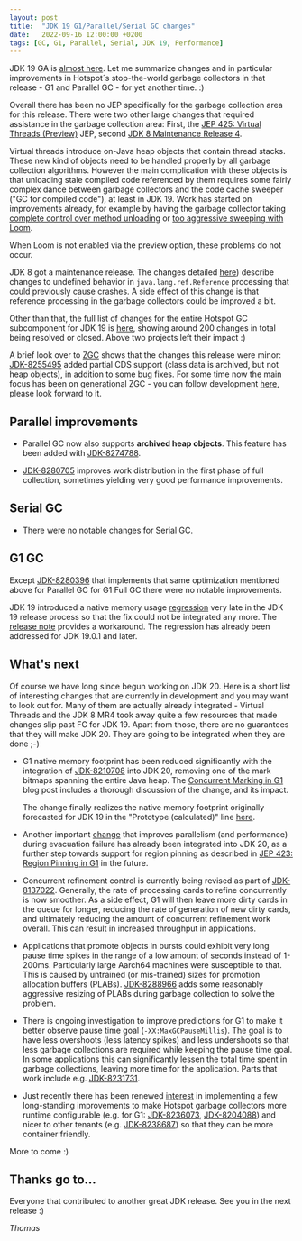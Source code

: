 ```yaml
---
layout: post
title:  "JDK 19 G1/Parallel/Serial GC changes"
date:   2022-09-16 12:00:00 +0200
tags: [GC, G1, Parallel, Serial, JDK 19, Performance]
---
```


JDK 19 GA is [almost here](https://openjdk.java.net/projects/jdk/19/). Let me summarize changes and in particular improvements in Hotspot´s stop-the-world garbage collectors in that release - G1 and Parallel GC - for yet another time. :)

Overall there has been no JEP specifically for the garbage collection area for this release. There were two other large changes that required assistance in the garbage collection area: First, the [JEP 425: Virtual Threads (Preview)](https://openjdk.org/jeps/425) JEP, second [JDK 8 Maintenance Release 4](https://jdk.java.net/java-se-ri/8-MR4).

Virtual threads introduce on-Java heap objects that contain thread stacks. These new kind of objects need to be handled properly by all garbage collection algorithms. However the main complication with these objects is that unloading stale compiled code referenced by them requires some fairly complex dance between garbage collectors and the code cache sweeper ("GC for compiled code"), at least in JDK 19. Work has started on improvements already, for example by having the garbage collector taking [complete control over method unloading](https://bugs.openjdk.org/browse/JDK-8290025) or [too aggressive sweeping with Loom](https://bugs.openjdk.org/browse/JDK-8284404).

When Loom is not enabled via the preview option, these problems do not occur.

JDK 8 got a maintenance release. The changes detailed [here](https://jcp.org/aboutJava/communityprocess/maintenance/jsr337/jsr337-mr4-changes.html)) describe changes to undefined behavior in `java.lang.ref.Reference` processing that could previously cause crashes. A side effect of this change is that reference processing in the garbage collectors could be improved a bit.

Other than that, the full list of changes for the entire Hotspot GC subcomponent for JDK 19 is [here](https://bugs.openjdk.org/issues/?jql=project%20%3D%20JDK%20AND%20issuetype%20in%20standardIssueTypes()%20AND%20status%20in%20(Resolved%2C%20Closed)%20AND%20fixVersion%20%3D%20%2219%22%20AND%20component%20%3D%20hotspot%20AND%20Subcomponent%20in%20(gc%2C%20gc%2C%20gc%2C%20gc%2C%20gc)), showing around 200 changes in total being resolved or closed. Above two projects left their impact :)

A brief look over to [ZGC](https://wiki.openjdk.java.net/display/zgc/Main) shows that the changes this release were minor: [JDK-8255495](https://bugs.openjdk.org/browse/JDK-8255495) added partial CDS support (class data is archived, but not heap objects), in addition to some bug fixes. For some time now the main focus has been on generational ZGC - you can follow development [here](https://github.com/openjdk/zgc/tree/zgc_generational), please look forward to it.

## Parallel improvements

  * Parallel GC now also supports **archived heap objects**. This feature has been added with [JDK-8274788](https://bugs.openjdk.org/browse/JDK-8274788).

  * [JDK-8280705](https://bugs.openjdk.org/browse/JDK-8280705) improves work distribution in the first phase of full collection, sometimes yielding very good performance improvements.

## Serial GC

 * There were no notable changes for Serial GC.

## G1 GC ##

Except [JDK-8280396](https://bugs.openjdk.org/browse/JDK-8280396) that implements that same optimization mentioned above for Parallel GC for G1 Full GC there were no notable improvements.

JDK 19 introduced a native memory usage [regression](https://bugs.openjdk.org/browse/JDK-8292654) very late in the JDK 19 release process so that the fix could not be integrated any more. The [release note](https://bugs.openjdk.org/browse/JDK-8293707) provides a workaround. The regression has already been addressed for JDK 19.0.1 and later.

## What's next

Of course we have long since begun working on JDK 20. Here is a short list of interesting changes that are currently in development and you may want to look out for. Many of them are actually already integrated - Virtual Threads and the JDK 8 MR4 took away quite a few resources that made changes slip past FC for JDK 19. Apart from those, there are no guarantees that they will make JDK 20. They are going to be integrated when they are done ;-)

  * G1 native memory footprint has been reduced significantly with the integration of [JDK-8210708](https://bugs.openjdk.java.net/browse/JDK-8210708) into JDK 20, removing one of the mark bitmaps spanning the entire Java heap. The [Concurrent Marking in G1](/2022/08/04/concurrent-marking.html) blog post includes a thorough discussion of the change, and its impact.
  
    The change finally realizes the native memory footprint originally forecasted for JDK 19 in the "Prototype (calculated)" line [here](/2022/03/14/jdk18-g1-parallel-gc-changes.html#memory-usage-jdk19-forecast).

  * Another important [change](https://bugs.openjdk.org/browse/JDK-8256265) that improves parallelism (and performance) during evacuation failure has already been integrated into JDK 20, as a further step towards support for region pinning as described in [JEP 423: Region Pinning in G1](https://openjdk.org/jeps/423) in the future.

  * Concurrent refinement control is currently being revised as part of [JDK-8137022](https://bugs.openjdk.org/browse/JDK-8137022). Generally, the rate of processing cards to refine concurrently is now smoother. As a side effect, G1 will then leave more dirty cards in the queue for longer, reducing the rate of generation of new dirty cards, and ultimately reducing the amount of concurrent refinement work overall. This can result in increased throughput in applications.

  * Applications that promote objects in bursts could exhibit very long pause time spikes in the range of a low amount of seconds instead of 1-200ms. Particularly large Aarch64 machines were susceptible to that. This is caused by untrained (or mis-trained) sizes for promotion allocation buffers (PLABs). [JDK-8288966](https://bugs.openjdk.org/browse/JDK-8288966) adds some reasonably aggressive resizing of PLABs during garbage collection to solve the problem.
  
  * There is ongoing investigation to improve predictions for G1 to make it better observe pause time goal (`-XX:MaxGCPauseMillis`). The goal is to have less overshoots (less latency spikes) and less undershoots so that less garbage collections are required while keeping the pause time goal. In some applications this can significantly lessen the total time spent in garbage collections, leaving more time for the application. Parts that work include e.g. [JDK-8231731](https://bugs.openjdk.org/browse/JDK-8231731).

  * Just recently there has been renewed [interest](https://mail.openjdk.org/pipermail/hotspot-dev/2022-September/064190.html) in implementing a few long-standing improvements to make Hotspot garbage collectors more runtime configurable (e.g. for G1: [JDK-8236073](https://bugs.openjdk.org/browse/JDK-8236073), [JDK-8204088](https://bugs.openjdk.org/browse/JDK-8204088)) and nicer to other tenants (e.g. [JDK-8238687](https://bugs.openjdk.org/browse/JDK-8238687)) so that they can be more container friendly.

More to come :)

## Thanks go to…

Everyone that contributed to another great JDK release. See you in the next release :)

*Thomas*
